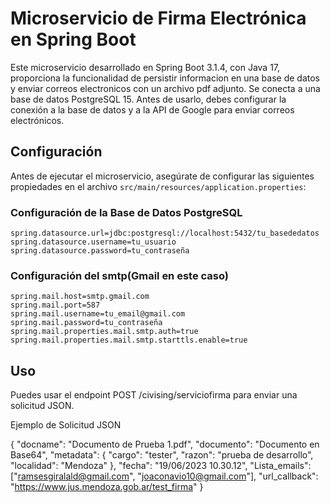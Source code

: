 # Microservicio de Firma Electrónica en Spring Boot

Este microservicio desarrollado en Spring Boot 3.1.4, con Java 17, proporciona la funcionalidad de persistir informacion en una base de datos y enviar correos electronicos con un archivo pdf adjunto.
Se conecta a una base de datos PostgreSQL 15. Antes de usarlo, debes configurar la conexión a la base de datos y a la API de Google para enviar correos electrónicos.

## Configuración

Antes de ejecutar el microservicio, asegúrate de configurar las siguientes propiedades en el archivo `src/main/resources/application.properties`:

### Configuración de la Base de Datos PostgreSQL

```properties
spring.datasource.url=jdbc:postgresql://localhost:5432/tu_basededatos
spring.datasource.username=tu_usuario
spring.datasource.password=tu_contraseña
```
### Configuración del smtp(Gmail en este caso)
```
spring.mail.host=smtp.gmail.com
spring.mail.port=587
spring.mail.username=tu_email@gmail.com
spring.mail.password=tu_contraseña
spring.mail.properties.mail.smtp.auth=true
spring.mail.properties.mail.smtp.starttls.enable=true
```
## Uso
Puedes usar el endpoint POST /civising/serviciofirma para enviar una solicitud JSON.

Ejemplo de Solicitud JSON

{
    "docname": "Documento de Prueba 1.pdf",
    "documento": "Documento en Base64",
    "metadata": {
        "cargo": "tester",
        "razon": "prueba de desarrollo",
        "localidad": "Mendoza"
    },
    "fecha": "19/06/2023 10.30.12",
    "Lista_emails": ["ramsesgiralald@gmail.com", "joaconavio10@gmail.com"],
    "url_callback": "https://www.jus.mendoza.gob.ar/test_firma"
}
